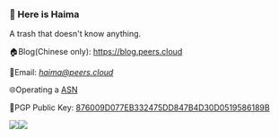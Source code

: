 ### 🎉 Here is Haima

A trash that doesn't know anything.

🏠Blog(Chinese only): https://blog.peers.cloud

📧Email: *haima@peers.cloud*

🌐Operating a [ASN](https://en.wikipedia.org/wiki/Autonomous_system_(Internet))

🔑PGP Public Key: [876009D077EB332475DD847B4D30D0519586189B](https://raw.githubusercontent.com/haima3/haima3/master/876009D077EB332475DD847B4D30D0519586189B.asc)

<a href="https://github.com/anuraghazra/github-readme-stats"><img style="max-width: 48%;" src="https://github-readme-stats.vercel.app/api?username=haima3&show_icons=true"><img style="max-width: 48%;" src="https://github-readme-stats.vercel.app/api/top-langs/?username=haima3&layout=compact"></a>
